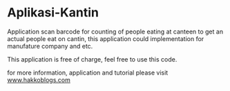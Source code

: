 # Aplikasi-Kantin

Application scan barcode for counting of people eating at canteen to get an actual people eat on cantin, 
this application could implementation for manufature company and etc.

This application is free of charge, feel free to use this code.

for more information, application and tutorial please visit www.hakkoblogs.com
